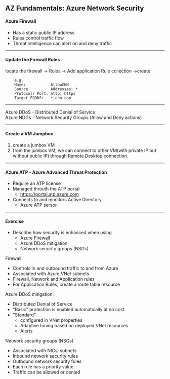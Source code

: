 
AZ Fundamentals: Azure Network Security
----
#### Azure Firewall
- Has a static public IP address
- Rules control traffic flow
- Threat intelligence can alert on and deny traffic

----
#### Update the Firewall Rules
locate the firewall -> Rules -> Add application Rule collection ->create

		e.g. 
		Name: 			AllowCNN
		Source 			Addresses: *
		Protocol/ Port: http, https
		Target FQDNS:  	*.cnn.com
----
Azure DDoS - Distributed Denial of Service   
Azure NDGs - Network Security Groups (Allow and Deny actions)

 
----
#### Create a VM Jumpbox
1. create a jumbox VM
2. from the jumbox VM, we can connect to other VM(with private IP but without public IP) through Remote Desktop connection.
----
#### Azure ATP - Azure Advanced Threat Protection
- Require an ATP license
- Managed throuth the ATP portal
	- https://portal.atp.azure.com
- Connects to and monitors Active Directory
	- Azure ATP sersor

---- 
#### Exercise
- Describe how security is enhanced when using
	- Azure Firewall
	- Azure DDoS mitigation 
	- Network security groups (NSGs)

Firewall:
- Controls in and outbound traffic to and from Azure
- Associated with Azure VNet subnets
- Firewall, Network and Application rules
- For Application Rules, create a route table resource

Azure DDoS mitigation:
- Distributed Denial of Service
- "Basic" protection is enabled automatically at no cost
- "Standard"
	- configured in VNet properties
	- Adaptive tuning based on deployed VNet resources
	- Alerts
	
Network security groups (NSGs)
- Associated with NICs, subnets
- Inbound network security rules
- Outbound network security fules
- Each rule has a priority value
- Traffic can be allowed or denied
